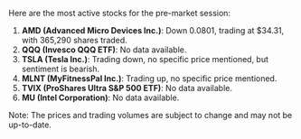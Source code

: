 Here are the most active stocks for the pre-market session:

1. **AMD (Advanced Micro Devices Inc.)**: Down 0.0801, trading at $34.31, with 365,290 shares traded.
2. **QQQ (Invesco QQQ ETF)**: No data available.
3. **TSLA (Tesla Inc.)**: Trading down, no specific price mentioned, but sentiment is bearish.
4. **MLNT (MyFitnessPal Inc.)**: Trading up, no specific price mentioned.
5. **TVIX (ProShares Ultra S&P 500 ETF)**: No data available.
6. **MU (Intel Corporation)**: No data available.

Note: The prices and trading volumes are subject to change and may not be up-to-date.